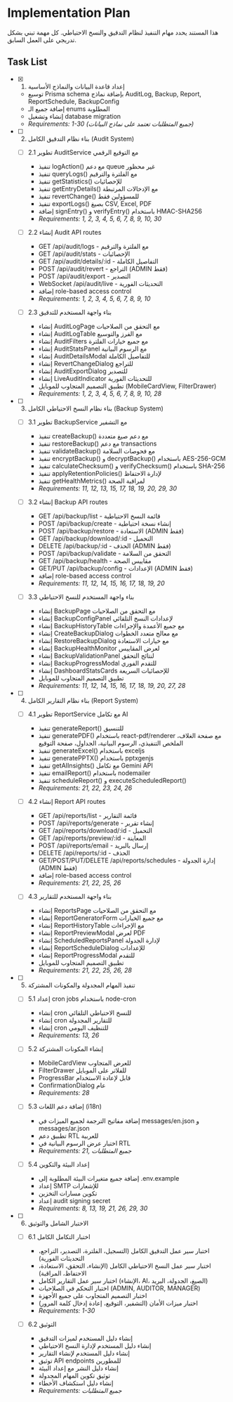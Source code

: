 # Implementation Plan

هذا المستند يحدد مهام التنفيذ لنظام التدقيق والنسخ الاحتياطي. كل مهمة تبني بشكل تدريجي على العمل السابق.

## Task List

- [x] 1. إعداد قاعدة البيانات والنماذج الأساسية
  - توسيع Prisma schema بإضافة نماذج AuditLog, Backup, Report, ReportSchedule, BackupConfig
  - إضافة جميع الـ enums المطلوبة
  - إنشاء وتشغيل database migration
  - _Requirements: 1-30 (جميع المتطلبات تعتمد على نماذج البيانات)_

- [ ] 2. بناء نظام التدقيق الكامل (Audit System)
  - [ ] 2.1 تطوير AuditService مع التوقيع الرقمي
    - تنفيذ logAction() مع دعم queue غير محظور
    - تنفيذ queryLogs() مع الفلترة والترقيم
    - تنفيذ getStatistics() للإحصائيات
    - تنفيذ getEntryDetails() مع الإدخالات المرتبطة
    - تنفيذ revertChange() للمسؤولين فقط
    - تنفيذ exportLogs() بصيغ CSV, Excel, PDF
    - إضافة signEntry() و verifyEntry() باستخدام HMAC-SHA256
    - _Requirements: 1, 2, 3, 4, 5, 6, 7, 8, 9, 10, 30_
  
  - [ ] 2.2 إنشاء Audit API routes
    - GET /api/audit/logs - مع الفلترة والترقيم
    - GET /api/audit/stats - الإحصائيات
    - GET /api/audit/details/:id - التفاصيل الكاملة
    - POST /api/audit/revert - التراجع (ADMIN فقط)
    - POST /api/audit/export - التصدير
    - WebSocket /api/audit/live - التحديثات الفورية
    - إضافة role-based access control
    - _Requirements: 1, 2, 3, 4, 5, 6, 7, 8, 9, 10_
  
  - [ ] 2.3 بناء واجهة المستخدم للتدقيق
    - إنشاء AuditLogPage مع التحقق من الصلاحيات
    - إنشاء AuditLogTable مع الفرز والتوسيع
    - إنشاء AuditFilters مع جميع خيارات الفلترة
    - إنشاء AuditStatsPanel مع الرسوم البيانية
    - إنشاء AuditDetailsModal للتفاصيل الكاملة
    - إنشاء RevertChangeDialog للتراجع
    - إنشاء AuditExportDialog للتصدير
    - إنشاء LiveAuditIndicator للتحديثات الفورية
    - تطبيق التصميم المتجاوب للموبايل (MobileCardView, FilterDrawer)
    - _Requirements: 1, 2, 3, 4, 5, 6, 7, 8, 9, 10, 28_

- [ ] 3. بناء نظام النسخ الاحتياطي الكامل (Backup System)
  - [ ] 3.1 تطوير BackupService مع التشفير
    - تنفيذ createBackup() مع دعم صيغ متعددة
    - تنفيذ restoreBackup() مع دعم transactions
    - تنفيذ validateBackup() مع فحوصات السلامة
    - تنفيذ encryptBackup() و decryptBackup() باستخدام AES-256-GCM
    - تنفيذ calculateChecksum() و verifyChecksum() باستخدام SHA-256
    - تنفيذ applyRetentionPolicies() لإدارة الاحتفاظ
    - تنفيذ getHealthMetrics() لمراقبة الصحة
    - _Requirements: 11, 12, 13, 15, 17, 18, 19, 20, 29, 30_
  
  - [ ] 3.2 إنشاء Backup API routes
    - GET /api/backup/list - قائمة النسخ الاحتياطية
    - POST /api/backup/create - إنشاء نسخة احتياطية
    - POST /api/backup/restore - الاستعادة (ADMIN فقط)
    - GET /api/backup/download/:id - التحميل
    - DELETE /api/backup/:id - الحذف (ADMIN فقط)
    - POST /api/backup/validate - التحقق من السلامة
    - GET /api/backup/health - مقاييس الصحة
    - GET/PUT /api/backup/config - الإعدادات (ADMIN فقط)
    - إضافة role-based access control
    - _Requirements: 11, 12, 14, 15, 16, 17, 18, 19, 20_
  
  - [ ] 3.3 بناء واجهة المستخدم للنسخ الاحتياطي
    - إنشاء BackupPage مع التحقق من الصلاحيات
    - إنشاء BackupConfigPanel لإعدادات النسخ التلقائي
    - إنشاء BackupHistoryTable مع جميع الأعمدة والإجراءات
    - إنشاء CreateBackupDialog مع معالج متعدد الخطوات
    - إنشاء RestoreBackupDialog مع خيارات الاستعادة
    - إنشاء BackupHealthMonitor لعرض المقاييس
    - إنشاء BackupValidationPanel لنتائج التحقق
    - إنشاء BackupProgressModal للتقدم الفوري
    - إنشاء DashboardStatsCards للإحصائيات السريعة
    - تطبيق التصميم المتجاوب للموبايل
    - _Requirements: 11, 12, 14, 15, 16, 17, 18, 19, 20, 27, 28_

- [ ] 4. بناء نظام التقارير الكامل (Report System)
  - [ ] 4.1 تطوير ReportService مع تكامل AI
    - تنفيذ generateReport() للتنسيق
    - تنفيذ generatePDF() باستخدام react-pdf/renderer مع صفحة الغلاف، الملخص التنفيذي، الرسوم البيانية، الجداول، صفحة التوقيع
    - تنفيذ generateExcel() باستخدام exceljs
    - تنفيذ generatePPTX() باستخدام pptxgenjs
    - تنفيذ getAIInsights() مع تكامل Gemini API
    - تنفيذ emailReport() باستخدام nodemailer
    - تنفيذ scheduleReport() و executeScheduledReport()
    - _Requirements: 21, 22, 23, 24, 26_
  
  - [ ] 4.2 إنشاء Report API routes
    - GET /api/reports/list - قائمة التقارير
    - POST /api/reports/generate - إنشاء تقرير
    - GET /api/reports/download/:id - التحميل
    - GET /api/reports/preview/:id - المعاينة
    - POST /api/reports/email - إرسال بالبريد
    - DELETE /api/reports/:id - الحذف
    - GET/POST/PUT/DELETE /api/reports/schedules - إدارة الجدولة (ADMIN فقط)
    - إضافة role-based access control
    - _Requirements: 21, 22, 25, 26_
  
  - [ ] 4.3 بناء واجهة المستخدم للتقارير
    - إنشاء ReportsPage مع التحقق من الصلاحيات
    - إنشاء ReportGeneratorForm مع جميع الخيارات
    - إنشاء ReportHistoryTable مع الإجراءات
    - إنشاء ReportPreviewModal لعرض PDF
    - إنشاء ScheduledReportsPanel لإدارة الجدولة
    - إنشاء ReportScheduleDialog للإعدادات
    - إنشاء ReportProgressModal للتقدم
    - تطبيق التصميم المتجاوب للموبايل
    - _Requirements: 21, 22, 25, 26, 28_

- [ ] 5. تنفيذ المهام المجدولة والمكونات المشتركة
  - [ ] 5.1 إعداد cron jobs باستخدام node-cron
    - إنشاء cron للنسخ الاحتياطي التلقائي
    - إنشاء cron للتقارير المجدولة
    - إنشاء cron للتنظيف اليومي
    - _Requirements: 13, 26_
  
  - [ ] 5.2 إنشاء المكونات المشتركة
    - MobileCardView للعرض المتجاوب
    - FilterDrawer للفلاتر على الموبايل
    - ProgressBar قابل لإعادة الاستخدام
    - ConfirmationDialog عام
    - _Requirements: 28_
  
  - [ ] 5.3 إضافة دعم اللغات (i18n)
    - إضافة مفاتيح الترجمة لجميع الميزات في messages/en.json و messages/ar.json
    - تطبيق دعم RTL للعربية
    - اختبار عرض الرسوم البيانية في RTL
    - _Requirements: 21, جميع المتطلبات_
  
  - [ ] 5.4 إعداد البيئة والتكوين
    - إضافة جميع متغيرات البيئة المطلوبة إلى .env.example
    - إعداد SMTP للإشعارات
    - تكوين مسارات التخزين
    - إعداد audit signing secret
    - _Requirements: 8, 13, 19, 21, 26, 29, 30_

- [ ] 6. الاختبار الشامل والتوثيق
  - [ ] 6.1 اختبار التكامل الكامل
    - اختبار سير عمل التدقيق الكامل (التسجيل، الفلترة، التصدير، التراجع، التحديثات الفورية)
    - اختبار سير عمل النسخ الاحتياطي الكامل (الإنشاء، التحقق، الاستعادة، الاحتفاظ، المراقبة)
    - اختبار سير عمل التقارير الكامل (الإنشاء، AI، الصيغ، الجدولة، البريد)
    - اختبار التحكم في الصلاحيات (ADMIN, AUDITOR, MANAGER)
    - اختبار التصميم المتجاوب على جميع الأجهزة
    - اختبار ميزات الأمان (التشفير، التوقيع، إعادة إدخال كلمة المرور)
    - _Requirements: 1-30_
  
  - [ ] 6.2 التوثيق
    - إنشاء دليل المستخدم لميزات التدقيق
    - إنشاء دليل المستخدم لإدارة النسخ الاحتياطي
    - إنشاء دليل المستخدم لإنشاء التقارير
    - توثيق API endpoints للمطورين
    - إنشاء دليل النشر مع إعداد البيئة
    - توثيق تكوين المهام المجدولة
    - إنشاء دليل استكشاف الأخطاء
    - _Requirements: جميع المتطلبات_
